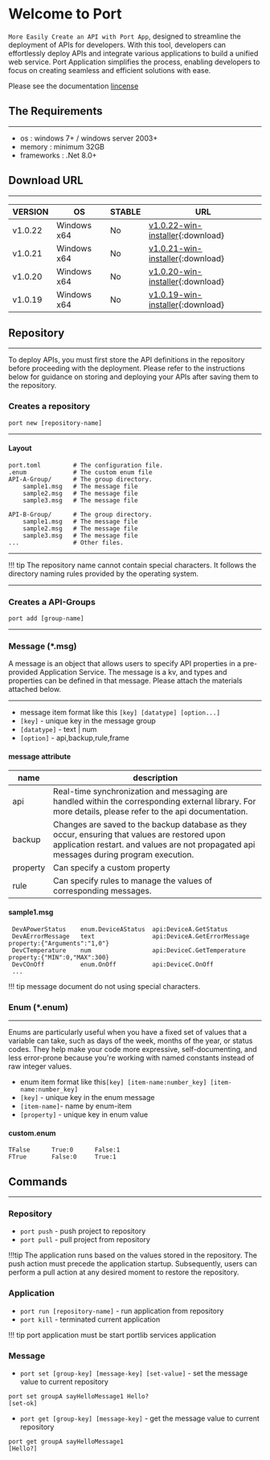 # Welcome to Port

`More Easily Create an API with Port App`, designed to streamline the deployment of APIs for developers. With this tool, developers can effortlessly deploy APIs and integrate various applications to build a unified web service. Port Application simplifies the process, enabling developers to focus on creating seamless and efficient solutions with ease.

Please see the documentation [lincense](license.md)

## The Requirements 
---
* os         : windows 7+ / windows server 2003+
* memory     : minimum 32GB
* frameworks : .Net 8.0+


## Download URL
---

VERSION | OS |STABLE | URL 
------|--------|--------|--------
v1.0.22 | Windows x64 | No | [v1.0.22-win-installer](https://github.com/portget/port/archive/refs/tags/v1.0.22-win-installer.zip){:download}
v1.0.21 | Windows x64 | No | [v1.0.21-win-installer](https://github.com/portget/port/archive/refs/tags/v1.0.21-win-installer.zip){:download}
v1.0.20 | Windows x64 | No | [v1.0.20-win-installer](https://github.com/portget/port/archive/refs/tags/v1.0.20-win-installer.zip){:download}
v1.0.19 | Windows x64 | No | [v1.0.19-win-installer](https://github.com/portget/port/archive/refs/tags/v1.0.19-win-installer.zip){:download}

## Repository
___
To deploy APIs, you must first store the API definitions in the repository before proceeding with the deployment. 
Please refer to the instructions below for guidance on storing and deploying your APIs after saving them to the repository.




### Creates a repository 
```console
port new [repository-name]
```
___
#### Layout
 
    port.toml         # The configuration file.
    .enum             # The custom enum file 
    API-A-Group/      # The group directory. 
        sample1.msg   # The message file
        sample2.msg   # The message file
        sample3.msg   # The message file

    API-B-Group/      # The group directory. 
        sample1.msg   # The message file
        sample2.msg   # The message file
        sample3.msg   # The message file
    ...               # Other files.

___

!!! tip
    The repository name cannot contain special characters. 
    It follows the directory naming rules provided by the operating system.
___

### Creates a API-Groups 

```console
port add [group-name]
```


___

### Message (*.msg)
A message is an object that allows users to specify API properties in a pre-provided Application Service. The message is a kv, and types and properties can be defined in that message. 
Please attach the materials attached below. 
___
* message item format like this `[key] [datatype] [option...]`
* `[key]`      - unique key in the message group
* `[datatype]` - text | num 
* `[option]` - api,backup,rule,frame

#### message attribute
 
 name|description
 ------|--------
 api     | Real-time synchronization and messaging are handled within the corresponding external library. For more details, please refer to the api documentation.
 backup  | Changes are saved to the backup database as they occur, ensuring that values are restored upon application restart. and values are not propagated api messages during program execution.
 property| Can specify a custom property
 rule    | Can specify rules to manage the values of corresponding messages.  
 
#### sample1.msg
```console
 DevAPowerStatus    enum.DeviceAStatus  api:DeviceA.GetStatus         
 DevAErrorMessage   text                api:DeviceA.GetErrorMessage property:{"Arguments":"1,0"}
 DevCTemperature    num                 api:DeviceC.GetTemperature property:{"MIN":0,"MAX":300}
 DevCOnOff          enum.OnOff          api:DeviceC.OnOff           
 ...
```

!!! tip
    message document do not using special characters. 


### Enum (*.enum)
___

Enums are particularly useful when you have a fixed set of values that a variable can take, such as days of the week, months of the year, or status codes. They help make your code more expressive, self-documenting, and less error-prone because you're working with named constants instead of raw integer values. 

* enum item format like this`[key] [item-name:number_key] [item-name:number_key]` 
* `[key]`      - unique key in the enum message
* `[item-name]`- name by enum-item
* `[property]` - unique key in enum value




#### custom.enum
```console
TFalse      True:0      False:1
FTrue       False:0     True:1
```



## Commands
___
### Repository
* `port push` - push project to repository
* `port pull` - pull project from repository

!!!tip
    The application runs based on the values stored in the repository. The push action must precede the application startup. 
    Subsequently, users can perform a pull action at any desired moment to restore the repository.



### Application 
* `port run [repository-name]` - run application from repository
* `port kill` - terminated current application


!!! tip
    port application must be start portlib services application


### Message
* `port set [group-key] [message-key] [set-value]` - set the message value to current repository
```console
port set groupA sayHelloMessage1 Hello?
[set-ok]
```
* `port get [group-key] [message-key]` - get the message value to current repository
```console
port get groupA sayHelloMessage1
[Hello?]
```
